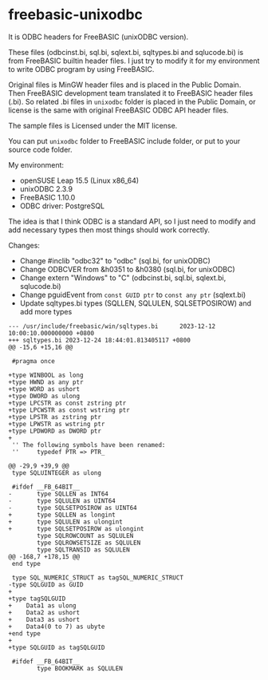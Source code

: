 freebasic-unixodbc
=====

It is ODBC headers for FreeBASIC (unixODBC version).

These files (odbcinst.bi, sql.bi, sqlext.bi, sqltypes.bi and sqlucode.bi)
is from FreeBASIC builtin header files. I just try to modify it for my
environment to write ODBC program by using FreeBASIC.

Original files is MinGW header files and is placed in the Public Domain.
Then FreeBASIC development team translated it to FreeBASIC header files (.bi).
So related .bi files in `unixodbc` folder is placed in the Public Domain,
or license is the same with original FreeBASIC ODBC API header files.

The sample files is Licensed under the MIT license.

You can put `unixodbc` folder to FreeBASIC include folder, or put to your
source code folder.

My environment:
* openSUSE Leap 15.5 (Linux x86_64)
* unixODBC 2.3.9
* FreeBASIC 1.10.0
* ODBC driver: PostgreSQL

The idea is that I think ODBC is a standard API, so I just need to modify
and add necessary types then most things should work correctly.

Changes:
* Change #inclib "odbc32" to "odbc" (sql.bi, for unixODBC)
* Change ODBCVER from &h0351 to &h0380 (sql.bi, for unixODBC)
* Change extern "Windows" to "C" (odbcinst.bi, sql.bi, sqlext.bi, sqlucode.bi)
* Change pguidEvent from `const GUID ptr` to `const any ptr` (sqlext.bi)
* Update sqltypes.bi types (SQLLEN, SQLULEN, SQLSETPOSIROW) and add more types
```
--- /usr/include/freebasic/win/sqltypes.bi      2023-12-12 10:00:10.000000000 +0800
+++ sqltypes.bi 2023-12-24 18:44:01.813405117 +0800
@@ -15,6 +15,16 @@

 #pragma once

+type WINBOOL as long
+type HWND as any ptr
+type WORD as ushort
+type DWORD as ulong
+type LPCSTR as const zstring ptr
+type LPCWSTR as const wstring ptr
+type LPSTR as zstring ptr
+type LPWSTR as wstring ptr
+type LPDWORD as DWORD ptr
+
 '' The following symbols have been renamed:
 ''     typedef PTR => PTR_

@@ -29,9 +39,9 @@
 type SQLUINTEGER as ulong

 #ifdef __FB_64BIT__
-       type SQLLEN as INT64
-       type SQLULEN as UINT64
-       type SQLSETPOSIROW as UINT64
+       type SQLLEN as longint
+       type SQLULEN as ulongint
+       type SQLSETPOSIROW as ulongint
        type SQLROWCOUNT as SQLULEN
        type SQLROWSETSIZE as SQLULEN
        type SQLTRANSID as SQLULEN
@@ -168,7 +178,15 @@
 end type

 type SQL_NUMERIC_STRUCT as tagSQL_NUMERIC_STRUCT
-type SQLGUID as GUID
+
+type tagSQLGUID
+    Data1 as ulong
+    Data2 as ushort
+    Data3 as ushort
+    Data4(0 to 7) as ubyte
+end type
+
+type SQLGUID as tagSQLGUID

 #ifdef __FB_64BIT__
        type BOOKMARK as SQLULEN
```

